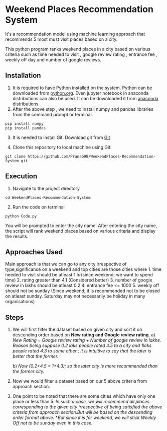 # Weekend Places Recommendation System

It's a recommendation model using machine learning approach that recommends 5 most must visit places based on a city.

This python program ranks weekend places in a city based on various criteria such as time needed to visit , google review rating , entrance fee , weekly off day and number of google reviews.



## Installation

1. It is required to have Python installed on the system. Python can be downloaded from [python.org](https://www.python.org/downloads/). Even jupyter notebook in anaconda distributions can also be used. It can be downloaded it from [anaconda distributions](https://www.anaconda.com/download)
2. After the above step , we need to install numpy and pandas libraries from the command prompt or terminal.
```
pip install numpy
pip install pandas
```
3. It is needed to install Git. Download git from [Git](https://git-scm.com/)

4. Clone this repository to  local machine using Git:
```
git clone https://github.com/Pranab98/WeekendPlaces-Recommendation-System.git
``` 

## Execution

1. Navigate to the project directory
```
cd WeekendPlaces-Recommendation-System 
```
2. Run the code on terminal
```
python Code.py
```
You will be prompted to enter the city name. After entering the city name, the script will rank weekend places based on various criteria and display the results.

## Approaches Used

Main approach is that we can go to any city irrespective of type,significance on a weekend and top cities are those cities where 
    1. time needed to visit should be atleast 1 hr(since weekend; we want to spend time)
    2. rating greater than 4.1 (Considered better)
    3. number of google review in lakhs should be atleast 0.2
    4. entrance fee <= 1000
    5. weekly off should not be sunday (Since weekend; it is recommended not to be closed on atleast sunday. Saturday may not necessarily be holiday in many organisations)

## Steps

1. We will first filter the dataset based on given city and sort it on descending order based on **New rating and Google review rating**.
    a) *New Rating = Google review rating + Number of google review in lakhs.
    Reason being suppose 0.2 laks people rated 4.5 to a city and 1laks people rated 4.3 to some other ; it is intuitive to say that the later is better that the former.*

    b) *Now (0.2+4.5 < 1+4.3); so the later city is more recommended than the former city.*

2. Now we would filter a dataset based on our 5 above criteria from approach section.

3. One point to be noted that there are some cities which have only one place or less than 5. *In such a case, we will recommend all places corresponding to the given city irrespective of being satisfied the above criteria from approach section.But will be based on the descending order format above.*
**But since it is for weekend, we will stick Weekly Off not to be sunday even in this case.*
 


